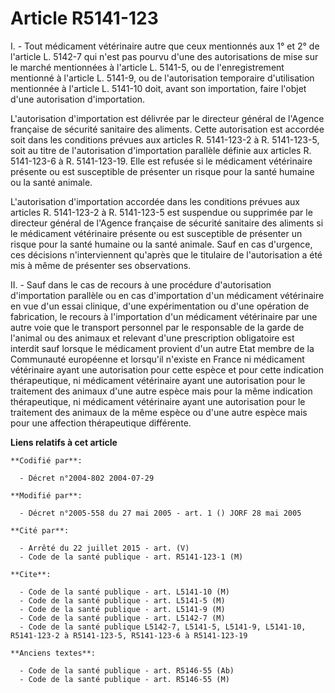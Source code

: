 # Article R5141-123

I. - Tout médicament vétérinaire autre que ceux mentionnés aux 1° et 2° de l'article L. 5142-7 qui n'est pas pourvu d'une des
autorisations de mise sur le marché mentionnées à l'article L. 5141-5, ou de l'enregistrement mentionné à l'article L.
5141-9, ou de l'autorisation temporaire d'utilisation mentionnée à l'article L. 5141-10 doit, avant son importation, faire
l'objet d'une autorisation d'importation.

L'autorisation d'importation est délivrée par le directeur général de l'Agence française de sécurité sanitaire des aliments.
Cette autorisation est accordée soit dans les conditions prévues aux articles R. 5141-123-2 à R. 5141-123-5, soit au titre de
l'autorisation d'importation parallèle définie aux articles R. 5141-123-6 à R. 5141-123-19. Elle est refusée si le médicament
vétérinaire présente ou est susceptible de présenter un risque pour la santé humaine ou la santé animale.

L'autorisation d'importation accordée dans les conditions prévues aux articles R. 5141-123-2 à R. 5141-123-5 est suspendue ou
supprimée par le directeur général de l'Agence française de sécurité sanitaire des aliments si le médicament vétérinaire
présente ou est susceptible de présenter un risque pour la santé humaine ou la santé animale. Sauf en cas d'urgence, ces
décisions n'interviennent qu'après que le titulaire de l'autorisation a été mis à même de présenter ses observations.

II. - Sauf dans le cas de recours à une procédure d'autorisation d'importation parallèle ou en cas d'importation d'un
médicament vétérinaire en vue d'un essai clinique, d'une expérimentation ou d'une opération de fabrication, le recours à
l'importation d'un médicament vétérinaire par une autre voie que le transport personnel par le responsable de la garde de
l'animal ou des animaux et relevant d'une prescription obligatoire est interdit sauf lorsque le médicament provient d'un
autre Etat membre de la Communauté européenne et lorsqu'il n'existe en France ni médicament vétérinaire ayant une
autorisation pour cette espèce et pour cette indication thérapeutique, ni médicament vétérinaire ayant une autorisation pour
le traitement des animaux d'une autre espèce mais pour la même indication thérapeutique, ni médicament vétérinaire ayant une
autorisation pour le traitement des animaux de la même espèce ou d'une autre espèce mais pour une affection thérapeutique
différente.

**Liens relatifs à cet article**

	**Codifié par**:

	  - Décret n°2004-802 2004-07-29

	**Modifié par**:

	  - Décret n°2005-558 du 27 mai 2005 - art. 1 () JORF 28 mai 2005

	**Cité par**:

	  - Arrêté du 22 juillet 2015 - art. (V)
	  - Code de la santé publique - art. R5141-123-1 (M)

	**Cite**:

	  - Code de la santé publique - art. L5141-10 (M)
	  - Code de la santé publique - art. L5141-5 (M)
	  - Code de la santé publique - art. L5141-9 (M)
	  - Code de la santé publique - art. L5142-7 (M)
	  - Code de la santé publique L5142-7, L5141-5, L5141-9, L5141-10, R5141-123-2 à R5141-123-5, R5141-123-6 à R5141-123-19

	**Anciens textes**:

	  - Code de la santé publique - art. R5146-55 (Ab)
	  - Code de la santé publique - art. R5146-55 (M)
